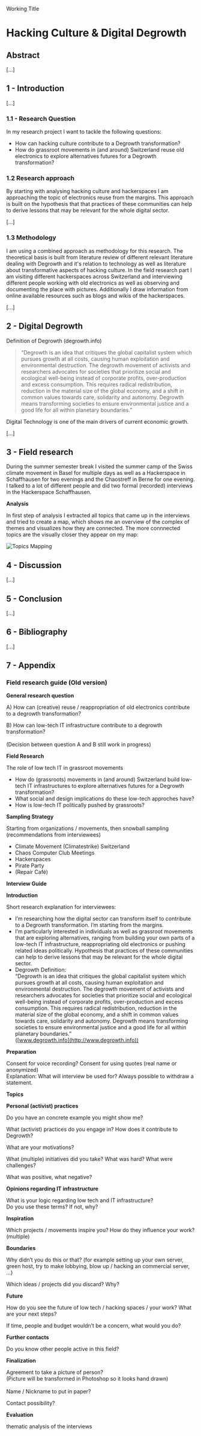 Working Title

# Hacking Culture & Digital Degrowth

## Abstract

[...]

## 1 - Introduction

[...]



### 1.1 - Research Question

In my research project I want to tackle the following questions:

- How can hacking culture contribute to a Degrowth transformation?
- How do grassroot movements in (and around) Switzerland reuse old electronics to explore alternatives futures for a Degrowth transformation?

### 1.2 Research approach

By starting with analysing hacking culture and hackerspaces I am approaching the topic of electronics reuse from the margins. This approach is built on the hypothesis that that practices of these communities can help to derive lessons that may be relevant for the whole digital sector.

[...]

### 1.3 Methodology

I am using a combined approach as methodology for this research. The theoretical basis is built from literature review of different relevant literature dealing with Degrowth and it's relation to technology as well as literature about transformative aspects of hacking culture. In the field research part I am visiting different hackerspaces across Switzerland and interviewing different people working with old electronics as well as observing and documenting the place with pictures. Additionally I draw information from online available resources such as blogs and wikis of the hackerspaces.

[...]



## 2 - Digital Degrowth

Definition of Degrowth (degrowth.info)

> “Degrowth is an idea that critiques the global capitalist system which pursues growth at all costs, causing human exploitation and environmental destruction. The degrowth movement of activists and researchers advocates for societies that prioritize social and ecological well-being instead of corporate profits, over-production and excess consumption. This requires radical redistribution, reduction in the material size of the global economy, and a shift in common values towards care, solidarity and autonomy. Degrowth means transforming societies to ensure environmental justice and a good life for all within planetary boundaries.”



Digital Technology is one of the main drivers of current economic growth.

[...]



## 3 - Field research

During the summer semester break I visited the summer camp of the Swiss climate movement in Basel for multiple days as well as a Hackerspace in Schaffhausen for two evenings and the Chaostreff in Berne for one evening.  I talked to a lot of different people and did two formal (recorded) interviews in the Hackerspace Schaffhausen. 



**Analysis**

In first step of analysis I extracted all topics that came up in the interviews and tried to create a map, which shows me an overview of the complex of themes and visualizes how they are connected. The more connnected topics are the visually closer they appear on my map:

![Topics Mapping](./_media/topics-mapping.png)

## 4 - Discussion

[...]



## 5 - Conclusion

[...]



## 6 - Bibliography

[...]



## 7 - Appendix

### Field research guide (Old version)

**General research question**

A) How can (creative) reuse / reappropriation of old electronics contribute to a degrowth transformation?

B) How can low-tech IT infrastructure contribute to a degrowth transformation?  
<br/>(Decision between question A and B still work in progress)

**Field Research**

The role of low tech IT in grassroot movements

- How do (grassroots) movements in (and around) Switzerland build low-tech IT infrastructures to explore alternatives futures for a Degrowth transformation?
- What social and design implications do these low-tech approches have?
- How is low-tech IT politically pushed by grassroots?

**Sampling Strategy**

Starting from organizations / movements, then snowball sampling (recommendations from interviewees)

- Climate Movement (Climatestrike) Switzerland
- Chaos Computer Club Meetings
- Hackerspaces
- Pirate Party
- (Repair Café)

**Interview Guide**

**Introduction**

Short research explanation for interviewees:

- I’m researching how the digital sector can transform itself to contribute to a Degrowth transformation. I’m starting from the margins.
- I’m particularly interested in individuals as well as grassroot movements that are exploring alternatives, ranging from building your own parts of a low-tech IT infrastructure, reappropriating old electronics or pushing related ideas politically. Hypothesis that practices of these communities can help to derive lessons that may be relevant for the whole digital sector.
- Degrowth Definition:  
  “Degrowth is an idea that critiques the global capitalist system which pursues growth at all costs, causing human exploitation and environmental destruction. The degrowth movement of activists and researchers advocates for societies that prioritize social and ecological well-being instead of corporate profits, over-production and excess consumption. This requires radical redistribution, reduction in the material size of the global economy, and a shift in common values towards care, solidarity and autonomy. Degrowth means transforming societies to ensure environmental justice and a good life for all within planetary boundaries.”  
  ([www.degrowth.info](http://www.degrowth.info))

**Preparation**

Consent for voice recording? Consent for using quotes (real name or anonymized)  
Explanation: What will interview be used for? Always possible to withdraw a statement.

**Topics**

**Personal (activist) practices**

Do you have an concrete example you might show me?

What (activist) practices do you engage in? How does it contribute to Degrowth?

What are your motivations?

What (multiple) initiatives did you take? What was hard? What were challenges?

What was positive, what negative?

**Opinions regarding IT infrastructure**

What is your logic regarding low tech and IT infrastructure?  
Do you use these terms? If not, why?

**Inspiration**

Which projects / movements inspire you? How do they influence your work? (multiple)

**Boundaries**

Why didn’t you do this or that? (for example setting up your own server, green host, try to make lobbying, blow up / hacking an commercial server, …)

Which ideas / projects did you discard? Why?

**Future**

How do you see the future of low tech / hacking spaces / your work? What are your next steps?

If time, people and budget wouldn’t be a concern, what would you do?

**Further contacts**

Do you know other people active in this field?

**Finalization**

Agreement to take a picture of person?  
(Picture will be transformed in Photoshop so it looks hand drawn)  
<br/>Name / Nickname to put in paper?

Contact possibility?

**Evaluation**

thematic analysis of the interviews